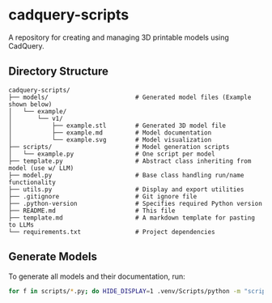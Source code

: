 # cadquery-scripts

A repository for creating and managing 3D printable models using CadQuery.

## Directory Structure

```
cadquery-scripts/
├── models/                        # Generated model files (Example shown below)
│   └── example/
│       └── v1/
│           ├── example.stl        # Generated 3D model file
│           ├── example.md         # Model documentation
│           └── example.svg        # Model visualization
├── scripts/                       # Model generation scripts
│   └── example.py                 # One script per model
├── template.py                    # Abstract class inheriting from model (use w/ LLM)
├── model.py                       # Base class handling run/name functionality
├── utils.py                       # Display and export utilities
├── .gitignore                     # Git ignore file
├── .python-version                # Specifies required Python version
├── README.md                      # This file
├── template.md                    # A markdown template for pasting to LLMs
└── requirements.txt               # Project dependencies
```

## Generate Models

To generate all models and their documentation, run:

```bash
for f in scripts/*.py; do HIDE_DISPLAY=1 .venv/Scripts/python -m "scripts.$(basename ${f%.*})"; done
```

